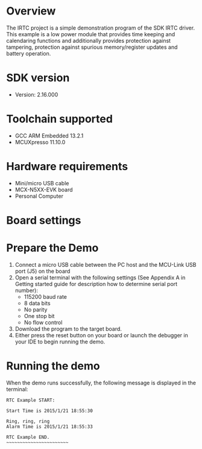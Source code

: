 Overview
========

The IRTC project is a simple demonstration program of the SDK IRTC driver.
This example is a low power module that provides time keeping and calendaring functions and additionally provides
protection against tampering, protection against spurious memory/register updates and battery operation.

SDK version
===========
- Version: 2.16.000

Toolchain supported
===================
- GCC ARM Embedded  13.2.1
- MCUXpresso  11.10.0

Hardware requirements
=====================
- Mini/micro USB cable
- MCX-N5XX-EVK board
- Personal Computer

Board settings
==============

Prepare the Demo
================
1.  Connect a micro USB cable between the PC host and the MCU-Link USB port (J5) on the board
2.  Open a serial terminal with the following settings (See Appendix A in Getting started guide for description how to determine serial port number):
    - 115200 baud rate
    - 8 data bits
    - No parity
    - One stop bit
    - No flow control
3.  Download the program to the target board.
4.  Either press the reset button on your board or launch the debugger in your IDE to begin running the demo.

Running the demo
================
When the demo runs successfully, the following message is displayed in the terminal:
~~~~~~~~~~~~~~~~~~~~~~~~
RTC Example START:

Start Time is 2015/1/21 18:55:30

Ring, ring, ring
Alarm Time is 2015/1/21 18:55:33

RTC Example END.
~~~~~~~~~~~~~~~~~~~~~~~
